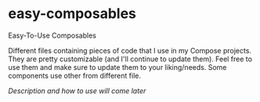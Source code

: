 # easy-composables
 Easy-To-Use Composables

Different files containing pieces of code that I use in my Compose projects. They are pretty customizable (and I'll continue to update them). Feel free to use them and make sure to update them to your liking/needs.
Some components use other from different file.

_Description and how to use will come later_
